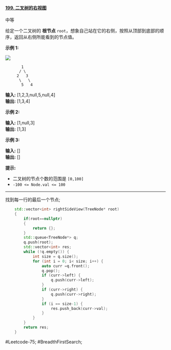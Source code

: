 #### [199. 二叉树的右视图](https://leetcode.cn/problems/binary-tree-right-side-view/)

中等

给定一个二叉树的 **根节点** `root`，想象自己站在它的右侧，按照从顶部到底部的顺序，返回从右侧所能看到的节点值。

**示例 1:**

![](https://assets.leetcode.com/uploads/2021/02/14/tree.jpg)

```
       1
      / \
     2   3
      \   \
       5   4
```
**输入:** [1,2,3,null,5,null,4]  
**输出:** [1,3,4]

**示例 2:**

**输入:** [1,null,3]  
**输出:** [1,3]

**示例 3:**

**输入:** []  
**输出:** []

**提示:**

- 二叉树的节点个数的范围是 `[0,100]`
- `-100 <= Node.val <= 100`
---- ----
找到每一行的最后一个节点;
```cpp
    std::vector<int> rightSideView(TreeNode* root)
    {
        if(root==nullptr)
        {
            return {};
        }
        std::queue<TreeNode*> q;
        q.push(root);
        std::vector<int> res;
        while (!q.empty()) {
            int size = q.size();
            for (int i = 0; i< size; i++) {
                auto curr =q.front();
                q.pop();
                if (curr->left) {
                    q.push(curr->left);
                }
                if (curr->right) {
                    q.push(curr->right);
                }
                if (i == size-1) {
                    res.push_back(curr->val);
                }
            }
        }
        return res;
    }
```
#Leetcode-75; #BreadthFirstSearch;
